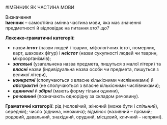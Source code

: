 #ІМЕННИК ЯК ЧАСТИНА МОВИ

<div class="eoz-wrap">
<span class="eoz">Визначення</span>
<div class="eoz-text">
<b>Іменник</b> – самостійна змінна частина мови, яка має значення предметності й відповідає на питання <i>хто? що?</i>
</div>
</div>

<p>
<b>Лексико-граматичні категорії:</b>
<ul><li>назви <b><i>істот</i></b> (назви людей і тварин, міфологічних істот, померлих, карт, шахових фігур) і <b><i>неістот</i></b> (назви сукупності людей чи тварин, мікроорганізмів);</li>
<li><b><i>загальні</i></b> (узагальнена назва предмета, пишуться з малої літери) та <b><i>власні</i></b> назви (індивідуальна назва особи чи предмета, пишуться з великої літери),</li>
<li><b><i>конкретні</i></b> (сполучаються з власне кількісними числівниками) й <b><i>абстрактні</i></b> (не сполучаються з власне кількісними числівниками);</li>
<li><b><i>одиничні</i></b> й <b><i>збірні</i></b> (мають форму тільки однини),</li>
<li><b><i>речовинні</i></b> (позначають однорідну за складом речовину).</li></ul>

<b>Граматичні категорії</b>: рід (чоловічий, жіночий (може бути і <i>спільний</i>), середній); число (однина, множина); відмінок (називний – прямий; родовий, давальний, знахідний, орудний, місцевий, кличний – непрямі).
</p>